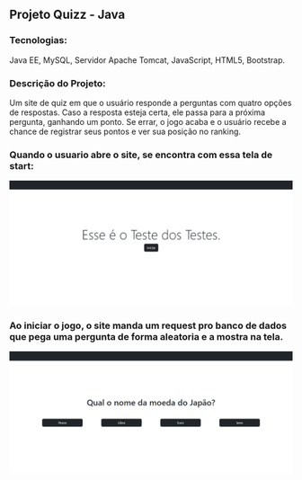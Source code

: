 ## Projeto Quizz - Java
### Tecnologias: 
Java EE, MySQL, Servidor Apache Tomcat, JavaScript, HTML5, Bootstrap.

### Descrição do Projeto: 
Um site de quiz em que o usuário responde a perguntas com quatro opções de respostas. Caso a resposta esteja certa, ele passa para a próxima pergunta, ganhando um ponto. Se errar, o jogo acaba e o usuário recebe a chance de registrar seus pontos e ver sua posição no ranking.

### Quando o usuario abre o site, se encontra com essa tela de start:
<img src="src/main/webapp/imagens/screenshot1.png">



### Ao iniciar o jogo, o site manda um request pro banco de dados que pega uma pergunta de forma aleatoria e a mostra na tela.
<img src="src/main/webapp/imagens/screenshot2.png">
